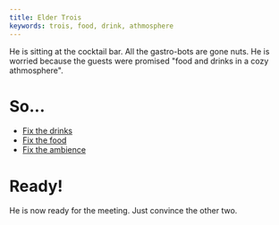 ```yaml
---
title: Elder Trois
keywords: trois, food, drink, athmosphere
---
```


He is sitting at the cocktail bar. All the gastro-bots are gone nuts. He is worried because the guests were promised "food and drinks in a cozy athmosphere".

# So...
 - [Fix the drinks](010-drinks.md)
 - [Fix the food](020-food.md)
 - [Fix the ambience](030-ambience.md)

# Ready!
He is now ready for the meeting. Just convince the other two.
